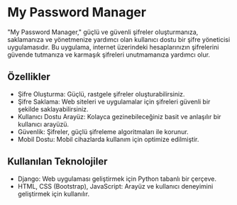 # My Password Manager

"My Password Manager," güçlü ve güvenli şifreler oluşturmanıza, saklamanıza ve yönetmenize yardımcı olan kullanıcı dostu bir şifre yöneticisi uygulamasıdır. Bu uygulama, internet üzerindeki hesaplarınızın şifrelerini güvende tutmanıza ve karmaşık şifreleri unutmamanıza yardımcı olur.

## Özellikler

- Şifre Oluşturma: Güçlü, rastgele şifreler oluşturabilirsiniz.
- Şifre Saklama: Web siteleri ve uygulamalar için şifreleri güvenli bir şekilde saklayabilirsiniz.
- Kullanıcı Dostu Arayüz: Kolayca gezinebileceğiniz basit ve anlaşılır bir kullanıcı arayüzü.
- Güvenlik: Şifreler, güçlü şifreleme algoritmaları ile korunur.
- Mobil Dostu: Mobil cihazlarda kullanım için optimize edilmiştir.

## Kullanılan Teknolojiler

- Django: Web uygulaması geliştirmek için Python tabanlı bir çerçeve.
- HTML, CSS (Bootstrap), JavaScript: Arayüz ve kullanıcı deneyimini geliştirmek için kullanılır.

